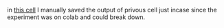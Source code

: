 in [this cell]([#scrollTo=fxKUBRzaxT9P&uniqifier=3](https://colab.research.google.com/github/mohammadhosseinipour/Mistral/blob/main/notebooks/Mixtral_7*8b.ipynb?authuser=1#scrollTo=fxKUBRzaxT9P&line=1&uniqifier=1)) I manually saved the output of privous cell just incase since the experiment was on colab and could break down.
